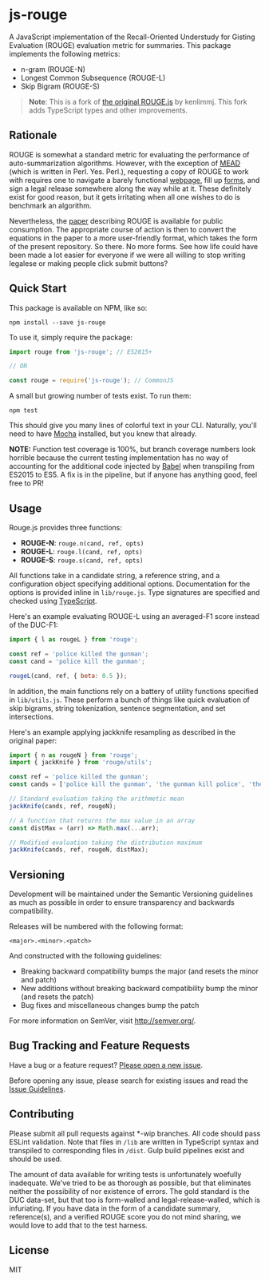# js-rouge

A JavaScript implementation of the Recall-Oriented Understudy for Gisting Evaluation (ROUGE) evaluation metric for summaries. This package implements the following metrics:

- n-gram (ROUGE-N)
- Longest Common Subsequence (ROUGE-L)
- Skip Bigram (ROUGE-S)

> **Note**: This is a fork of [the original ROUGE.js](https://github.com/kenlimmj/rouge) by kenlimmj. This fork adds TypeScript types and other improvements.

## Rationale

ROUGE is somewhat a standard metric for evaluating the performance of auto-summarization algorithms. However, with the exception of [MEAD](http://www.summarization.com/mead/) (which is written in Perl. Yes. Perl.), requesting a copy of ROUGE to work with requires one to navigate a barely functional [webpage](http://www.isi.edu/licensed-sw/see/rouge/), fill up [forms](http://www.berouge.com/Pages/DownloadROUGE.aspx), and sign a legal release somewhere along the way while at it. These definitely exist for good reason, but it gets irritating when all one wishes to do is benchmark an algorithm.

Nevertheless, the [paper](http://www.aclweb.org/anthology/W04-1013) describing ROUGE is available for public consumption. The appropriate course of action is then to convert the equations in the paper to a more user-friendly format, which takes the form of the present repository. So there. No more forms. See how life could have been made a lot easier for everyone if we were all willing to stop writing legalese or making people click submit buttons?

## Quick Start

This package is available on NPM, like so:

```shell
npm install --save js-rouge
```

To use it, simply require the package:

```javascript
import rouge from 'js-rouge'; // ES2015+

// OR

const rouge = require('js-rouge'); // CommonJS
```

A small but growing number of tests exist. To run them:

```shell
npm test
```

This should give you many lines of colorful text in your CLI. Naturally, you'll need to have [Mocha](https://mochajs.org/) installed, but you knew that already.

**NOTE:** Function test coverage is 100%, but branch coverage numbers look horrible because the current testing implementation has no way of accounting for the additional code injected by [Babel](https://babeljs.io/) when transpiling from ES2015 to ES5. A fix is in the pipeline, but if anyone has anything good, feel free to PR!

## Usage

Rouge.js provides three functions:

- **ROUGE-N**: `rouge.n(cand, ref, opts)`
- **ROUGE-L**: `rouge.l(cand, ref, opts)`
- **ROUGE-S**: `rouge.s(cand, ref, opts)`

All functions take in a candidate string, a reference string, and a configuration object specifying additional options. Documentation for the options is provided inline in `lib/rouge.js`. Type signatures are specified and checked using [TypeScript](https://www.typescriptlang.org/).

Here's an example evaluating ROUGE-L using an averaged-F1 score instead of the DUC-F1:

```javascript
import { l as rougeL } from 'rouge';

const ref = 'police killed the gunman';
const cand = 'police kill the gunman';

rougeL(cand, ref, { beta: 0.5 });
```

In addition, the main functions rely on a battery of utility functions specified in `lib/utils.js`. These perform a bunch of things like quick evaluation of skip bigrams, string tokenization, sentence segmentation, and set intersections.

Here's an example applying jackknife resampling as described in the original paper:

```javascript
import { n as rougeN } from 'rouge';
import { jackKnife } from 'rouge/utils';

const ref = 'police killed the gunman';
const cands = ['police kill the gunman', 'the gunman kill police', 'the gunman police killed'];

// Standard evaluation taking the arithmetic mean
jackKnife(cands, ref, rougeN);

// A function that returns the max value in an array
const distMax = (arr) => Math.max(...arr);

// Modified evaluation taking the distribution maximum
jackKnife(cands, ref, rougeN, distMax);
```

## Versioning

Development will be maintained under the Semantic Versioning guidelines as much as possible in order to ensure transparency and backwards compatibility.

Releases will be numbered with the following format:

`<major>.<minor>.<patch>`

And constructed with the following guidelines:

- Breaking backward compatibility bumps the major (and resets the minor and patch)
- New additions without breaking backward compatibility bump the minor (and resets the patch)
- Bug fixes and miscellaneous changes bump the patch

For more information on SemVer, visit http://semver.org/.

## Bug Tracking and Feature Requests

Have a bug or a feature request? [Please open a new issue](https://github.com/promptfoo/rouge/issues).

Before opening any issue, please search for existing issues and read the [Issue Guidelines](CONTRIBUTING.md).

## Contributing

Please submit all pull requests against \*-wip branches. All code should pass ESLint validation. Note that files in `/lib` are written in TypeScript syntax and transpiled to corresponding files in `/dist`. Gulp build pipelines exist and should be used.

The amount of data available for writing tests is unfortunately woefully inadequate. We've tried to be as thorough as possible, but that eliminates neither the possibility of nor existence of errors. The gold standard is the DUC data-set, but that too is form-walled and legal-release-walled, which is infuriating. If you have data in the form of a candidate summary, reference(s), and a verified ROUGE score you do not mind sharing, we would love to add that to the test harness.

## License

MIT
